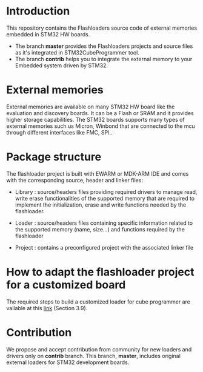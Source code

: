 # Introduction

This repository contains the Flashloaders source code of external memories embedded in STM32 HW boards.
* The branch **master** provides the Flashloaders projects and source files as it's integrated in STM32CubeProgrammer tool.
* The branch **contrib** helps you to integrate the external memory to your Embedded system driven by STM32.


# External memories

External memories are available on many STM32 HW board like the evaluation and discovery boards. It can be a Flash or SRAM and it provides higher storage capabilities. The STM32 boards supports many types of external memories such us Micron, Winbond that are connected to the mcu through different interfaces like FMC, SPI..


# Package structure

The flashloader project is built with EWARM or MDK-ARM IDE and comes with the corresponding source, header and linker files:

* Library : source/headers files providing required drivers to manage read, write erase functionalities of the supported memory that are required to implement the initialization, erase and write functions needed by the flashloader.

* Loader  : source/headers files containing specific information related to the supported memory (name, size…) and functions required by the flashloader

* Project : contains a preconfigured project with the associated linker file


# How to adapt the flashloader project for a customized board

The required steps to build a customized loader for cube programmer are vailable at this [link](https://www.st.com/content/ccc/resource/technical/document/user_manual/e6/10/d8/80/d6/1d/4a/f2/CD00262073.pdf/files/CD00262073.pdf/jcr:content/translations/en.CD00262073.pdf) (Section 3.9).

# Contribution

We propose and accept contribution from community for new loaders and drivers only on **contrib** branch. This branch, **master**, includes original external loaders for STM32 development boards.

